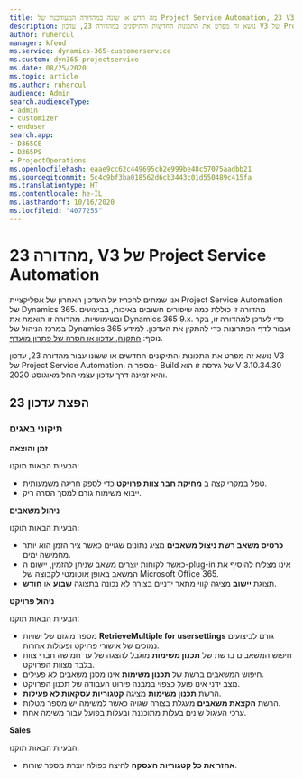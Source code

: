 ```yaml
---
title: מה חדש או שונה במהדורה המעודכנת של Project Service Automation, 23 V3
description: נושא זה מפרט את התכונות החדשות והתיקונים במהדורה 23, עדכון V3 של Project Service Automation.
author: ruhercul
manager: kfend
ms.service: dynamics-365-customerservice
ms.custom: dyn365-projectservice
ms.date: 08/25/2020
ms.topic: article
ms.author: ruhercul
audience: Admin
search.audienceType:
- admin
- customizer
- enduser
search.app:
- D365CE
- D365PS
- ProjectOperations
ms.openlocfilehash: eaae9cc62c449695cb2e999be48c57075aadbb21
ms.sourcegitcommit: 5c4c9bf3ba018562d6cb3443c01d550489c415fa
ms.translationtype: HT
ms.contentlocale: he-IL
ms.lasthandoff: 10/16/2020
ms.locfileid: "4077255"
---
```

# <a name="project-service-automation-update-release-23-v3"></a>מהדורה 23, V3 של Project Service Automation

אנו שמחים להכריז על העדכון האחרון של אפליקציית Project Service Automation של Dynamics 365. מהדורה זו כוללת כמה שיפורים חשובים באיכות, בביצועים ובשימושיות. מהדורה זו תואמת את Dynamics 365 9.x. כדי לעדכן למהדורה זו, בקר במרכז הניהול של Dynamics 365 ועבור לדף הפתרונות כדי להתקין את העדכון. למידע נוסף: [התקנה, עדכון או הסרה של פתרון מועדף](https://docs.microsoft.com/power-platform/admin/install-remove-preferred-solution).

נושא זה מפרט את התכונות והתיקונים החדשים או ששונו עבור מהדורה 23, עדכון V3 של Project Service Automation. מספר ה- Build של גירסה זו הוא V 3.10.34.30 והיא זמינה דרך עדכון עצמי החל מאוגוסט 2020.

## <a name="update-release-23"></a>הפצת עדכון 23

### <a name="bug-fixes"></a>תיקוני באגים

**זמן והוצאה**

הבעיות הבאות תוקנו:
- טפל במקרי קצה ב **מחיקת חבר צוות פרויקט** כדי לספק חריגה משמעותית.
- ייבוא משימות גורם למסך הסרה ריק.

**ניהול משאבים**

הבעיות הבאות תוקנו:

- **כרטיס משאב רשת ניצול משאבים** מציג נתונים שגויים כאשר ציר הזמן הוא יותר מחמישה ימים.
- כאשר לקוחות יוצרים משאב שניתן להזמין, יישום ה-plug-in אינו מצליח להוסיף את המשאב באופן אוטומטי לקבוצה של Microsoft Office 365.
- תצוגת **יישוב‬** מציגה קווי מתאר ידניים בצורה לא נכונה בתצוגה **שבוע** או **חודש**.

**ניהול פרויקט**

הבעיות הבאות תוקנו:

- מספר מוגזם של ישויות **RetrieveMultiple for usersettings** גורם לביצועים נמוכים של אישורי פרויקט ופעולות אחרות.
- חיפוש המשאבים ברשת של **תכנון משימות** מוגבל להצגה של עד חמישה חברי צוות בלבד מצוות הפרויקט. 
- חיפוש המשאבים ברשת של **תכנון משימות** אינו מסנן משאבים לא פעילים.
- מצב ידני אינו פועל כצפוי במבנה פירוט העבודה של תכנון הפרויקט.
- הרשת **תכנון משימות** מציגה **קטגוריות עסקאות לא פעילות**.
- הרשת **הקצאת משאבים** מעגלת בצורה שגויה כאשר למשימה יש מספר מטלות.
- ערכי העיגול שונים בעלות מתוכננת ובעלות בפועל עבור משימה אחת.

**Sales**

הבעיות הבאות תוקנו:

- **אחזר את כל קטגוריות העסקה** לחיצה כפולה יוצרת מספר שורות.

